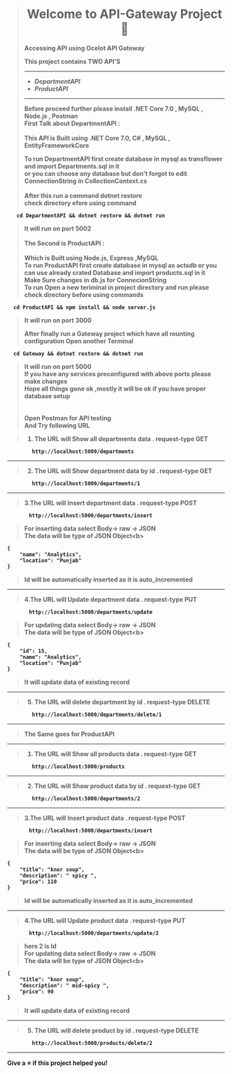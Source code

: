 ><h1 align="center">Welcome to API-Gateway Project👋</h1>
><b>
> Accessing API using Ocelot API Gateway <br>
>
> This project contains **TWO API'S**
> <hr>
>
>  - ***DepartmentAPI*** <br>
>  - ***ProductAPI*** 
> <hr>
> Before proceed further please install <b>.NET Core 7.0 , MySQL , Node.js , Postman</b><br>
> First Talk about <b>DepartmentAPI :</b> <br><br>
> This API is Built using   <b>.NET Core 7.0, C# , MySQL , EntityFrameworkCore </b><br>
>
> To run <b>DepartmentAPI</b> first create database in mysql as <b>transflower</b> and import <b>Departments.sql </b> in it<br>
> or you can choose any database but don't forgot to edit <b> ConnectionString </b> in **CollectionContext.cs**   <br><br>
>After this run a command <b>dotnet restore</b> <br>
> check directory efore using command 
```console
   cd DepartmentAPI && dotnet restore && dotnet run

```
> It will run on port **5002**<br><br>
> The Second is <b>ProductAPI :</b> <br><br>
> Which is Built using   <b> Node.js, Express ,MySQL </b><br>
> To run <b>ProductAPI</b> first create database in mysql as <b>actsdb</b> or you can use already crated Database and import <b>products.sql </b> in it<br>
> Make Sure changes in db.js for ConnecionString <br> 
> To run Open a new teriminal in project directory and run 
> please check directory before using commands
```console
  cd ProductAPI && npm install && node server.js        
```
> It will run on port **3000**<br>
> 
> After finally run a Gateway project which have all rounting configuration
> Open another Terminal 
```console
  cd Gateway && dotnet restore && dotnet run

```
> It will run on port **5000**<br>
> If you have any services preconfigured with above ports please make changes<br>
> Hope all things gone ok ,mostly it will be ok if you have proper database setup<br><br><br>
> Open <b>Postman</b> for <b> API </b> testing <br>
> And Try following URL <br>

> 1. The URL will Show all departments data . request-type GET
```console
        http://localhost:5000/departments
```


<hr>

> 2. The URL will Show  department data by id . request-type GET

```console
        http://localhost:5000/departments/1
```

<hr>

> 3.The URL will Insert  department data  . request-type POST

```console
       http://localhost:5000/departments/insert
```
> For inserting data select Body-> raw -> JSON <br>
> The data will be type of <b> JSON Object<b<b>>

```console
{
    "name": "Analytics",
    "location": "Punjab"
}
```
> Id  will be automatically inserted as it is auto_incremented

<hr>

> 4.The URL will Update  department data  . request-type PUT

```console
       http://localhost:5000/departments/update
```
> For updating data select Body-> raw -> JSON <br>
> The data will be type of <b> JSON Object<b<b>>

```console
{  
    "id": 15,
    "name": "Analytics",
    "location": "Punjab"
}
```

> It will update data of existing record
<hr>

> 5. The URL will delete  department  by id . request-type  DELETE

```console
        http://localhost:5000/departments/delete/1
```

<hr>

>The Same goes for <b>ProductAPI<b>

<hr>

> 1. The URL will Show all products data . request-type GET
```console
        http://localhost:5000/products
```


<hr>

> 2. The URL will Show  product data by id . request-type GET

```console
        http://localhost:5000/departments/2
```

<hr>

> 3.The URL will Insert  product data  . request-type POST

```console
       http://localhost:5000/departments/insert
```
> For inserting data select Body-> raw -> JSON <br>
> The data will be type of <b> JSON Object<b<b>>

```console
{  
    "title": "knor soup",
    "description": " spicy ",
    "price": 110
}
```
> Id  will be automatically inserted as it is auto_incremented

<hr>

> 4.The URL will Update  product data  . request-type PUT

```console
       http://localhost:5000/departments/update/2
```
> here 2 is Id<br>
> For updating data select Body-> raw -> JSON <br>
> The data will be type of <b> JSON Object<b<b>>

```console
{  
    "title": "knor soup",
    "description": " mid-spicy ",
    "price": 90
}
```

> It will update data of existing record
<hr>

> 5. The URL will delete  product  by id . request-type  DELETE

```console
        http://localhost:5000/products/delete/2
```

<hr>




Give a ⭐️ if this project helped you!


